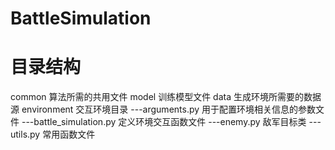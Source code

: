 # BattleSimulation

# 目录结构
common 算法所需的共用文件
model 训练模型文件
data  生成环境所需要的数据源
environment  交互环境目录
---arguments.py 用于配置环境相关信息的参数文件
---battle_simulation.py 定义环境交互函数文件
---enemy.py 敌军目标类
---utils.py 常用函数文件
